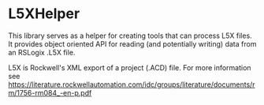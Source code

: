 # L5XHelper
This library serves as a helper for creating tools that can process L5X files. It provides object oriented API for reading (and potentially writing) data from an RSLogix .L5X file. 

L5X is Rockwell's XML export of a project (.ACD) file. 
For more information see https://literature.rockwellautomation.com/idc/groups/literature/documents/rm/1756-rm084_-en-p.pdf
